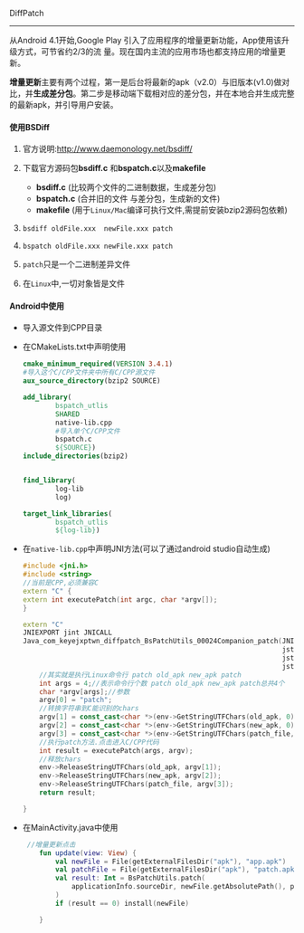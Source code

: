 DiffPatch

------

从Android 4.1开始,Google Play 引入了应用程序的增量更新功能，App使用该升级方式，可节省约2/3的流 量。现在国内主流的应用市场也都支持应用的增量更新。

**增量更新**主要有两个过程，第一是后台将最新的apk（v2.0）与旧版本(v1.0)做对比，并**生成差分包**。第二步是移动端下载相对应的差分包，并在本地合并生成完整的最新apk，并引导用户安装。

#### 使用BSDiff

1. 官方说明:http://www.daemonology.net/bsdiff/
2. 下载官方源码包**bsdiff.c** 和**bspatch.c**以及**makefile**

   - **bsdiff.c** (比较两个文件的二进制数据，生成差分包)
   - **bspatch.c** (合并旧的文件 与差分包，生成新的文件)
   - **makefile** (用于`Linux/Mac`编译可执行文件,需提前安装bzip2源码包依赖)
3. `bsdiff oldFile.xxx  newFile.xxx patch`
4. `bspatch oldFile.xxx newFile.xxx patch`
5. `patch`只是一个二进制差异文件
6. 在`Linux`中,一切对象皆是文件

#### Android中使用

- 导入源文件到CPP目录

- 在CMakeLists.txt中声明使用

  ```cmake
  cmake_minimum_required(VERSION 3.4.1)
  #导入这个C/CPP文件夹中所有C/CPP源文件
  aux_source_directory(bzip2 SOURCE)
  
  add_library(
          bspatch_utlis
          SHARED
          native-lib.cpp
          #导入单个C/CPP文件
          bspatch.c
          ${SOURCE})
  include_directories(bzip2)
  
  
  find_library(
          log-lib
          log)
  
  target_link_libraries(
          bspatch_utlis
          ${log-lib})
  ```

  

- 在`native-lib.cpp`中声明JNI方法(可以了通过android studio自动生成)

  ```cpp
  #include <jni.h>
  #include <string>
  //当前是CPP,必须兼容C
  extern "C" {
  extern int executePatch(int argc, char *argv[]);
  }
  
  extern "C"
  JNIEXPORT jint JNICALL
  Java_com_keyejxptwn_diffpatch_BsPatchUtils_00024Companion_patch(JNIEnv *env, jobject thiz,
                                                                  jstring old_apk,
                                                                  jstring new_apk,
                                                                  jstring patch_file) {
      //其实就是执行Linux命令行 patch old_apk new_apk patch
      int args = 4;//表示命令行个数 patch old_apk new_apk patch总共4个
      char *argv[args];//参数
      argv[0] = "patch";
      //转换字符串到C能识别的chars
      argv[1] = const_cast<char *>(env->GetStringUTFChars(old_apk, 0));
      argv[2] = const_cast<char *>(env->GetStringUTFChars(new_apk, 0));
      argv[3] = const_cast<char *>(env->GetStringUTFChars(patch_file, 0));
      //执行patch方法.点击进入C/CPP代码
      int result = executePatch(args, argv);
      //释放chars
      env->ReleaseStringUTFChars(old_apk, argv[1]);
      env->ReleaseStringUTFChars(new_apk, argv[2]);
      env->ReleaseStringUTFChars(patch_file, argv[3]);
      return result;
  
  }
  ```

  

- 在MainActivity.java中使用

  ```kotlin
   //增量更新点击
      fun update(view: View) {
          val newFile = File(getExternalFilesDir("apk"), "app.apk")
          val patchFile = File(getExternalFilesDir("apk"), "patch.apk")
          val result: Int = BsPatchUtils.patch(
              applicationInfo.sourceDir, newFile.getAbsolutePath(), patchFile.getAbsolutePath()
          )
          if (result == 0) install(newFile)
  
      }
  ```

  

